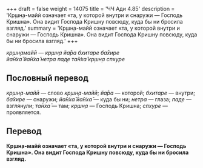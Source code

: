 +++
draft = false
weight = 14075
title = 'ЧЧ Ади 4.85'
description = 'Кр̣шн̣а-майӣ означает «та, у которой внутри и снаружи — Господь Кришна». Она видит Господа Кришну повсюду, куда бы ни бросила взгляд.'
summary = 'Кр̣шн̣а-майӣ означает «та, у которой внутри и снаружи — Господь Кришна». Она видит Господа Кришну повсюду, куда бы ни бросила взгляд.'
+++

_кр̣шн̣амайӣ — кр̣шн̣а йа̄ра бхитаре ба̄хире  
йа̄н̇ха̄ йа̄н̇ха̄ нетра пад̣е та̄н̇ха̄ кр̣шн̣а спхуре_

## Пословный перевод

_кр̣шн̣а_\-_майӣ_ — слово _кр̣шн̣а-майӣ_; _йа̄ра_ — которой; _бхитаре_ — внутри; _ба̄хире_ — снаружи; _йа̄н̇ха̄_ _йа̄н̇ха̄_ — куда бы ни; _нетра_ — глаза; _пад̣е_ — взглянули; _та̄н̇ха̄_ — там; _кр̣шн̣а_ — Господь Кришна; _спхуре_ — проявляется.

## Перевод

**Кр̣шн̣а-майӣ означает «та, у которой внутри и снаружи — Господь Кришна». Она видит Господа Кришну повсюду, куда бы ни бросила взгляд.**
